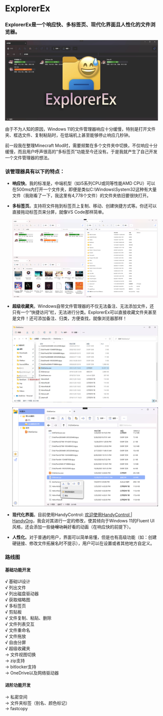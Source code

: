# ExplorerEx

### ExplorerEx是一个响应快、多标签页、现代化界面且人性化的文件浏览器。

![Preview](https://github.com/DearVa/ExplorerEx/blob/master/Images/preview.png)

由于不为人知的原因，Windows 11的文件管理器响应十分缓慢，特别是打开文件夹、框选文件、复制粘贴时，在低端机上甚至能够停止响应几秒钟。

前一段我在整理Minecraft Mod时，需要频繁在多个文件夹中切换，不仅响应十分缓慢，而且用户呼声很高的“多标签页”功能至今还没有。于是我就产生了自己开发一个文件管理器的想法。



### 该管理器具有以下的特点：

* **响应快**。我的标准是，中端机型（如i5系列CPU或同等性能AMD CPU）可以在500ms内打开一个文件夹，即便是类似C:\Windows\System32这种有大量文件（我刚看了一下，我这里有4,778个文件）的文件夹依旧要很快打开。

* **多标签页**。支持将文件拖到标签页上复制、移动、创建快捷方式等。你还可以直接拖动标签页来分屏，就像VS Code那样简单。

  ![SplitScreen](https://github.com/DearVa/ExplorerEx/blob/master/Images/SplitScreen.png)

* **超级收藏夹**。Windows自带文件管理器的不仅无法备注、无法添加文件，还只有一个“快捷访问”栏，无法进行分类。ExplorerEx可以直接收藏文件夹甚至是文件！还可添加备注、归类，方便查找，就像浏览器那样！

  ![Explorer不能做到](https://github.com/DearVa/ExplorerEx/blob/master/Images/ExplorerCantAddFile.jpg)

  ![ExplorerEx可以做到](https://github.com/DearVa/ExplorerEx/blob/master/Images/SuperBookmarks.png)

* **现代化界面**。目前使用HandyControl: [欢迎使用HandyControl | HandyOrg](https://handyorg.github.io/handycontrol/)，我会对其进行一定的修改，使其倾向于Windows 11的Fluent UI风格，还会添加一些~~徒增功耗~~好看的动画（在响应快的前提下）。

* **人性化**。对于普通的用户，界面可以简单易懂，但是也有高级功能（如：创建硬链接、修改文件拓展名时不提示），用户可以在设置或者其他地方自定义。

  

### 路线图
#### 基础功能开发
√ 基础UI设计  
√ 列出文件  
√ 列出磁盘驱动器  
√ 获取缩略图  
√ 多标签页  
√ 剪贴板  
√ 文件复制、粘贴、删除  
√ 文件列表交互  
√ 文件重命名  
√ 文件拖放  
√ 自由分屏  
√ 超级收藏夹  
→ 文件视图切换  
→ zip支持  
→ bitlocker支持  
→ OneDrive以及网络驱动器  

#### 进阶功能开发
→ 私密空间  
→ 文件夹标签（别名、颜色标记）  
→ fastcopy  

